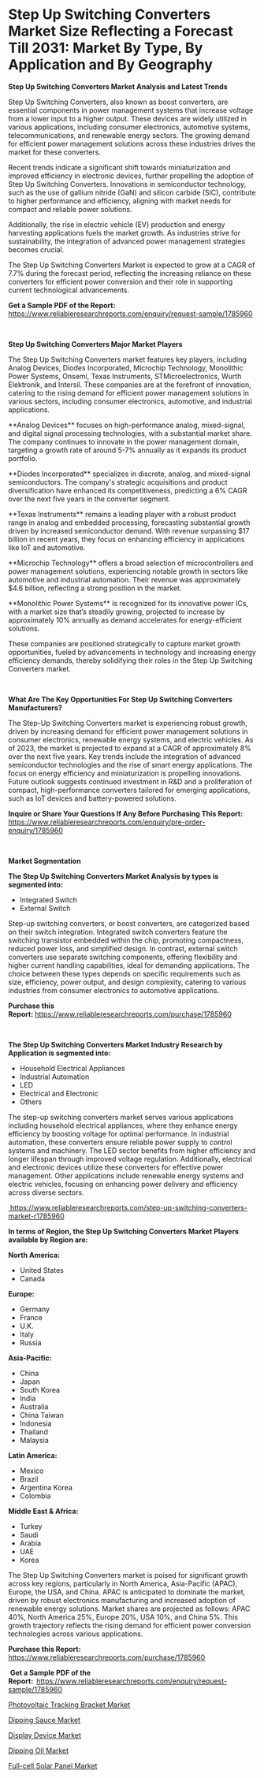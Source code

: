 <p><h1>Step Up Switching Converters Market Size Reflecting a Forecast Till 2031: Market By Type, By Application and By Geography</h1></p><p><strong>Step Up Switching Converters Market Analysis and Latest Trends</strong></p>
<p><p>Step Up Switching Converters, also known as boost converters, are essential components in power management systems that increase voltage from a lower input to a higher output. These devices are widely utilized in various applications, including consumer electronics, automotive systems, telecommunications, and renewable energy sectors. The growing demand for efficient power management solutions across these industries drives the market for these converters.</p><p>Recent trends indicate a significant shift towards miniaturization and improved efficiency in electronic devices, further propelling the adoption of Step Up Switching Converters. Innovations in semiconductor technology, such as the use of gallium nitride (GaN) and silicon carbide (SiC), contribute to higher performance and efficiency, aligning with market needs for compact and reliable power solutions. </p><p>Additionally, the rise in electric vehicle (EV) production and energy harvesting applications fuels the market growth. As industries strive for sustainability, the integration of advanced power management strategies becomes crucial. </p><p>The Step Up Switching Converters Market is expected to grow at a CAGR of 7.7% during the forecast period, reflecting the increasing reliance on these converters for efficient power conversion and their role in supporting current technological advancements.</p></p>
<p><strong>Get a Sample PDF of the Report:&nbsp;</strong> <a href="https://www.reliableresearchreports.com/enquiry/request-sample/1785960?utm_campaign=3&utm_medium=2&utm_source=Github&utm_content=ia&utm_term=19122024&utm_id=step-up-switching-converters">https://www.reliableresearchreports.com/enquiry/request-sample/1785960</a></p>
<p>&nbsp;</p>
<p><strong>Step Up Switching Converters Major Market Players</strong></p>
<p><p>The Step Up Switching Converters market features key players, including Analog Devices, Diodes Incorporated, Microchip Technology, Monolithic Power Systems, Onsemi, Texas Instruments, STMicroelectronics, Wurth Elektronik, and Intersil. These companies are at the forefront of innovation, catering to the rising demand for efficient power management solutions in various sectors, including consumer electronics, automotive, and industrial applications.</p><p>**Analog Devices** focuses on high-performance analog, mixed-signal, and digital signal processing technologies, with a substantial market share. The company continues to innovate in the power management domain, targeting a growth rate of around 5-7% annually as it expands its product portfolio.</p><p>**Diodes Incorporated** specializes in discrete, analog, and mixed-signal semiconductors. The company's strategic acquisitions and product diversification have enhanced its competitiveness, predicting a 6% CAGR over the next five years in the converter segment.</p><p>**Texas Instruments** remains a leading player with a robust product range in analog and embedded processing, forecasting substantial growth driven by increased semiconductor demand. With revenue surpassing $17 billion in recent years, they focus on enhancing efficiency in applications like IoT and automotive.</p><p>**Microchip Technology** offers a broad selection of microcontrollers and power management solutions, experiencing notable growth in sectors like automotive and industrial automation. Their revenue was approximately $4.6 billion, reflecting a strong position in the market.</p><p>**Monolithic Power Systems** is recognized for its innovative power ICs, with a market size that’s steadily growing, projected to increase by approximately 10% annually as demand accelerates for energy-efficient solutions.</p><p>These companies are positioned strategically to capture market growth opportunities, fueled by advancements in technology and increasing energy efficiency demands, thereby solidifying their roles in the Step Up Switching Converters market.</p></p>
<p>&nbsp;</p>
<p><strong>What Are The Key Opportunities For Step Up Switching Converters Manufacturers?</strong></p>
<p><p>The Step-Up Switching Converters market is experiencing robust growth, driven by increasing demand for efficient power management solutions in consumer electronics, renewable energy systems, and electric vehicles. As of 2023, the market is projected to expand at a CAGR of approximately 8% over the next five years. Key trends include the integration of advanced semiconductor technologies and the rise of smart energy applications. The focus on energy efficiency and miniaturization is propelling innovations. Future outlook suggests continued investment in R&D and a proliferation of compact, high-performance converters tailored for emerging applications, such as IoT devices and battery-powered solutions.</p></p>
<p><strong>Inquire or Share Your Questions If Any Before Purchasing This Report:</strong> <a href="https://www.reliableresearchreports.com/enquiry/pre-order-enquiry/1785960?utm_campaign=3&utm_medium=2&utm_source=Github&utm_content=ia&utm_term=19122024&utm_id=step-up-switching-converters">https://www.reliableresearchreports.com/enquiry/pre-order-enquiry/1785960</a></p>
<p>&nbsp;</p>
<p><strong>Market Segmentation</strong></p>
<p><strong>The Step Up Switching Converters Market Analysis by types is segmented into:</strong></p>
<p><ul><li>Integrated Switch</li><li>External Switch</li></ul></p>
<p><p>Step-up switching converters, or boost converters, are categorized based on their switch integration. Integrated switch converters feature the switching transistor embedded within the chip, promoting compactness, reduced power loss, and simplified design. In contrast, external switch converters use separate switching components, offering flexibility and higher current handling capabilities, ideal for demanding applications. The choice between these types depends on specific requirements such as size, efficiency, power output, and design complexity, catering to various industries from consumer electronics to automotive applications.</p></p>
<p><strong>Purchase this Report:&nbsp;</strong><a href="https://www.reliableresearchreports.com/purchase/1785960?utm_campaign=3&utm_medium=2&utm_source=Github&utm_content=ia&utm_term=19122024&utm_id=step-up-switching-converters">https://www.reliableresearchreports.com/purchase/1785960</a></p>
<p>&nbsp;</p>
<p><strong>The Step Up Switching Converters Market Industry Research by Application is segmented into:</strong></p>
<p><ul><li>Household Electrical Appliances</li><li>Industrial Automation</li><li>LED</li><li>Electrical and Electronic</li><li>Others</li></ul></p>
<p><p>The step-up switching converters market serves various applications including household electrical appliances, where they enhance energy efficiency by boosting voltage for optimal performance. In industrial automation, these converters ensure reliable power supply to control systems and machinery. The LED sector benefits from higher efficiency and longer lifespan through improved voltage regulation. Additionally, electrical and electronic devices utilize these converters for effective power management. Other applications include renewable energy systems and electric vehicles, focusing on enhancing power delivery and efficiency across diverse sectors.</p></p>
<p><a href="https://www.reliableresearchreports.com/step-up-switching-converters-market-r1785960?utm_campaign=3&utm_medium=2&utm_source=Github&utm_content=ia&utm_term=19122024&utm_id=step-up-switching-converters">&nbsp;https://www.reliableresearchreports.com/step-up-switching-converters-market-r1785960</a></p>
<p><strong>In terms of Region, the Step Up Switching Converters Market Players available by Region are:</strong></p>
<p>
    <p> <strong> North America: </strong>
        <ul>
            <li>United States</li>
            <li>Canada</li>
        </ul>
        </p> 
    <p> <strong> Europe: </strong>
        <ul>
            <li>Germany</li>
            <li>France</li>
            <li>U.K.</li>
            <li>Italy</li>
            <li>Russia</li>
        </ul>
        </p> 
    <p> <strong> Asia-Pacific: </strong>
        <ul>
            <li>China</li>
            <li>Japan</li>
            <li>South Korea</li>
            <li>India</li>
            <li>Australia</li>
            <li>China Taiwan</li>
            <li>Indonesia</li>
            <li>Thailand</li>
            <li>Malaysia</li>
        </ul>
        </p> 
    <p> <strong> Latin America: </strong>
        <ul>
            <li>Mexico</li>
            <li>Brazil</li>
            <li>Argentina Korea</li>
            <li>Colombia</li>
        </ul>
        </p> 
    <p> <strong> Middle East & Africa: </strong>
        <ul>
            <li>Turkey</li>
            <li>Saudi</li>
            <li>Arabia</li>
            <li>UAE</li>
            <li>Korea</li>
        </ul>
    </p>
    </p>
<p><p>The Step Up Switching Converters market is poised for significant growth across key regions, particularly in North America, Asia-Pacific (APAC), Europe, the USA, and China. APAC is anticipated to dominate the market, driven by robust electronics manufacturing and increased adoption of renewable energy solutions. Market shares are projected as follows: APAC 40%, North America 25%, Europe 20%, USA 10%, and China 5%. This growth trajectory reflects the rising demand for efficient power conversion technologies across various applications.</p></p>
<p><strong>Purchase this Report: </strong><a href="https://www.reliableresearchreports.com/purchase/1785960?utm_campaign=3&utm_medium=2&utm_source=Github&utm_content=ia&utm_term=19122024&utm_id=step-up-switching-converters">https://www.reliableresearchreports.com/purchase/1785960</a></p>
<p>&nbsp;<strong>Get a Sample PDF of the Report:&nbsp;&nbsp;</strong><a href="https://www.reliableresearchreports.com/enquiry/request-sample/1785960?utm_campaign=3&utm_medium=2&utm_source=Github&utm_content=ia&utm_term=19122024&utm_id=step-up-switching-converters">https://www.reliableresearchreports.com/enquiry/request-sample/1785960</a></p>
<p><strong></strong></p>
<p><p><a href="https://github.com/gulaimolin/Market-Research-Report-List-6/blob/main/photovoltaic-tracking-bracket-market.md?utm_campaign=3&utm_medium=2&utm_source=Github&utm_content=ia&utm_term=19122024&utm_id=step-up-switching-converters">Photovoltaic Tracking Bracket Market</a></p><p><a href="https://www.linkedin.com/pulse/transforming-connectivity-exploring-dipping-sauce-markets-growth-4escc?utm_campaign=3&utm_medium=2&utm_source=Github&utm_content=ia&utm_term=19122024&utm_id=step-up-switching-converters">Dipping Sauce Market</a></p><p><a href="https://www.linkedin.com/pulse/rev-athenaur-okk4f?utm_campaign=3&utm_medium=2&utm_source=Github&utm_content=ia&utm_term=19122024&utm_id=step-up-switching-converters">Display Device Market</a></p><p><a href="https://www.linkedin.com/pulse/in-depth-market-analysis-dipping-oil-trends-size-projected-cagr-wq3ac?utm_campaign=3&utm_medium=2&utm_source=Github&utm_content=ia&utm_term=19122024&utm_id=step-up-switching-converters">Dipping Oil Market</a></p><p><a href="https://github.com/RoccoManning/Market-Research-Report-List-7/blob/main/full-cell-solar-panel-market.md?utm_campaign=3&utm_medium=2&utm_source=Github&utm_content=ia&utm_term=19122024&utm_id=step-up-switching-converters">Full-cell Solar Panel Market</a></p></p>